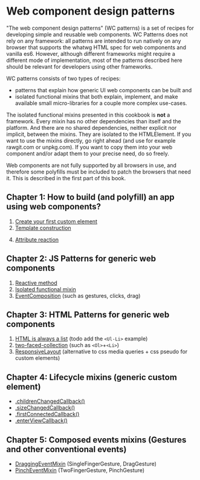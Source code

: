 # Web component design patterns
"The web component design patterns" (WC patterns) is a set of recipes for developing simple and reusable web components. 
WC Patterns does not rely on any framework: all patterns are intended to run natively on any browser 
that supports the whatwg HTML spec for web components and vanilla es6. However, although different 
frameworks might require a different mode of implementation, most of the patterns described here should
be relevant for developers using other frameworks.

WC patterns consists of two types of recipes:
* patterns that explain how generic UI web components can be built and 
* isolated functional mixins that both explain, implement, and make available small micro-libraries
for a couple more complex use-cases.

The isolated functional mixins presented in this cookbook is **not** a framework. 
Every mixin has no other dependencies than itself and the platform. 
And there are no shared dependencies, neither explicit nor implicit, between the mixins. 
They are isolated to the HTMLElement.
If you want to use the mixins directly, go right ahead (and use for example rawgit.com or unpkg.com). 
If you want to copy them into your web component and/or adapt them to your precise need, do so freely.

Web components are not fully supported by all browsers in use, and therefore some polyfills must be included 
to patch the browsers that need it. This is described in the first part of this book. 

## Chapter 1: How to build (and polyfill) an app using web components?
1. [Create your first custom element](tutorials/chapter1/Pattern1_CreateElement.md)
2. [Template construction](tutorials/chapter1/Pattern5_ConstructTemplate.md)
<!--_3. HTMLElement core lifecycle, constructor(), connectedCallback(), and disconnectedCallback()-->
4. [Attribute reaction](tutorials/Pattern6_AttributeReaction.md)
<!---
3. [How to polyfill for web components](tutorials/chapter1/PatternX_HowToPolyfillOnClient.md)
3. create a custom element with a template
5. create a custom element with shadowDom
explain that custom elements with content in the lightDom should be considered app-specific components.
-->

## Chapter 2: JS Patterns for generic web components
1. [Reactive method](tutorials/chapter2/Pattern1_ReactiveMethod.md)
2. [Isolated functional mixin](tutorials/Pattern2_FunctionalMixin.md)
3. [EventComposition](tutorials/Pattern4_EventComposition.md) (such as gestures, clicks, drag)

## Chapter 3: HTML Patterns for generic web components
1. [HTML is always a list](tutorials/Pattern0_HTMLList.md) (todo add the `<Ul-Li>` example)
2. [two-faced-collection](tutorials/Pattern3_TwoFacedCollection.md) (such as `<Ol>`+`<Li>`)
3. [ResponsiveLayout](tutorials/Pattern7_ResponsiveLayout.md) (alternative to css media queries + css pseudo for custom elements)

## Chapter 4: Lifecycle mixins (generic custom element)
* [.childrenChangedCallback()](tutorials/Mixin1_ChildrenChangedMixin.md)
* [.sizeChangedCallback()](tutorials/Mixin2_SizeChangedMixin.md)
* [.firstConnectedCallback()](tutorials/Mixin4_FirstConnectedMixin.md)
* [.enterViewCallback()](tutorials/Mixin5_EnterViewMixin.md)

## Chapter 5: Composed events mixins (Gestures and other conventional events)
* [DraggingEventMixin](tutorials/Mixin3_DraggingEventMixin.md) (SingleFingerGesture, DragGesture)
* [PinchEventMixin](tutorials/Mixin6_PinchEventMixin.md) (TwoFingerGesture, PinchGesture)
<!--* [SwipeEventMixin] (tutorials/Mixin7_SwipeEventMixin.md) (MultiFingerGesture)-->

<!---
## Design patterns for app specific web components:
1. Props down, (custom) events up. 
((ATT!! In generic custom elements, it is more children and attributes down, events up)).
2. MVC. Catching app events on window (or another element event bus (https://stackoverflow.com/questions/42757051/web-components-design-pattern)
).

* How to handle app-wide styling. Local coherence (cohesion), thematic coherence, global coherence.
When and why to put the content of an element in the lightDom? In app-specific elements where you want 
to apply global/thematic styles to the element. And when you have control of the use of that element.
Don't split this piece of the app into too many pieces. These pieces of the app should mostly be about 
template composition. And only minor event composition. If you need to apply a lot of UI logic, 
you probably need a generic UI web component.
 
* Path based styling. Changing the path in the stylesheet, and not the class or attribute on the element.
Sometimes you have a tree structure in your DOM that reflects a tree structure in you state data.
When you have such a mapping, and you have everything in the same lightDOM accessible to the same stylesheets,
you can instead of changing each element, change the css paths that attribute styles to each element.
This is not for beginners. This is not necessarily a good pattern. But it is a pattern.

## Centralized state management
1. Using an event bus. With a state mananger.
2. dispatching directly on an element. 
3. the concept of immutability. and the benefits of dirty checking.
4. what are reducers? and the benefit of pure functions.
5. what are computer functions? and the problem of either nesting reducers or redundant functionality.
6. why use observers? and the problem of managing async actions in a sync centralized state.
7. what is joiState and how to use it?
-->